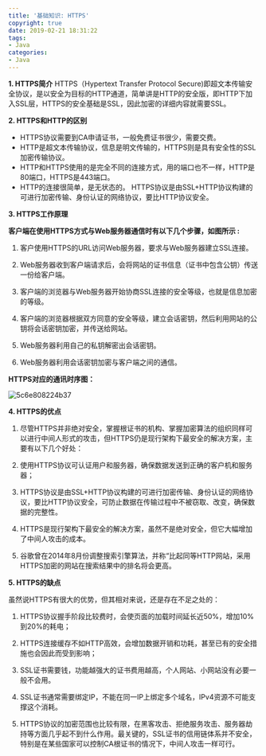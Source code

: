 ```yaml
---
title: '基础知识: HTTPS'
copyright: true
date: 2019-02-21 18:31:22
tags:
- Java
categories:
- Java
---
```


**1. HTTPS简介**
HTTPS（Hypertext Transfer Protocol Secure)即超文本传输安全协议，是以安全为目标的HTTP通道，简单讲是HTTP的安全版，即HTTP下加入SSL层，HTTPS的安全基础是SSL，因此加密的详细内容就需要SSL。

<!-- more -->



**2. HTTPS和HTTP的区别** 

- HTTPS协议需要到CA申请证书，一般免费证书很少，需要交费。
- HTTP是超文本传输协议，信息是明文传输的，HTTPS则是具有安全性的SSL加密传输协议。 
- HTTP和HTTPS使用的是完全不同的连接方式，用的端口也不一样，HTTP是80端口，HTTPS是443端口。 
- HTTP的连接很简单，是无状态的。 HTTPS协议是由SSL+HTTP协议构建的可进行加密传输、身份认证的网络协议，要比HTTP协议安全。

**3. HTTPS工作原理**

**客户端在使用HTTPS方式与Web服务器通信时有以下几个步骤，如图所示 :**　　

1. 客户使用HTTPS的URL访问Web服务器，要求与Web服务器建立SSL连接。

2. Web服务器收到客户端请求后，会将网站的证书信息（证书中包含公钥）传送一份给客户端。　　

3. 客户端的浏览器与Web服务器开始协商SSL连接的安全等级，也就是信息加密的等级。　

4. 客户端的浏览器根据双方同意的安全等级，建立会话密钥，然后利用网站的公钥将会话密钥加密，并传送给网站。　　

5. Web服务器利用自己的私钥解密出会话密钥。　　

6. Web服务器利用会话密钥加密与客户端之间的通信。

**HTTPS对应的通讯时序图：**

![5c6e808224b37](https://i.loli.net/2019/02/21/5c6e808224b37.jpg)

**4. HTTPS的优点**　　

1. 尽管HTTPS并非绝对安全，掌握根证书的机构、掌握加密算法的组织同样可以进行中间人形式的攻击，但HTTPS仍是现行架构下最安全的解决方案，主要有以下几个好处：　　

2. 使用HTTPS协议可认证用户和服务器，确保数据发送到正确的客户机和服务器；　　

3. HTTPS协议是由SSL+HTTP协议构建的可进行加密传输、身份认证的网络协议，要比HTTP协议安全，可防止数据在传输过程中不被窃取、改变，确保数据的完整性。　　

4. HTTPS是现行架构下最安全的解决方案，虽然不是绝对安全，但它大幅增加了中间人攻击的成本。　

5. 谷歌曾在2014年8月份调整搜索引擎算法，并称“比起同等HTTP网站，采用HTTPS加密的网站在搜索结果中的排名将会更高。

**5. HTTPS的缺点**　　

虽然说HTTPS有很大的优势，但其相对来说，还是存在不足之处的：　　

1. HTTPS协议握手阶段比较费时，会使页面的加载时间延长近50%，增加10%到20%的耗电；　　

2. HTTPS连接缓存不如HTTP高效，会增加数据开销和功耗，甚至已有的安全措施也会因此而受到影响；　　

3. SSL证书需要钱，功能越强大的证书费用越高，个人网站、小网站没有必要一般不会用。　   

4. SSL证书通常需要绑定IP，不能在同一IP上绑定多个域名，IPv4资源不可能支撑这个消耗。　　

5. HTTPS协议的加密范围也比较有限，在黑客攻击、拒绝服务攻击、服务器劫持等方面几乎起不到什么作用。最关键的，SSL证书的信用链体系并不安全，特别是在某些国家可以控制CA根证书的情况下，中间人攻击一样可行。




